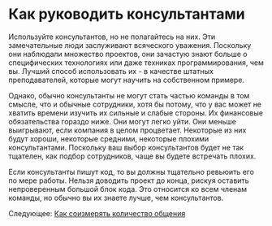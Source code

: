 # Как руководить консультантами
[//]: # (Version:1.0.0)
Используйте консультантов, но не полагайтесь на них. Эти замечательные люди заслуживают всяческого уважения. Поскольку они наблюдали множество проектов, они зачастую знают больше о специфических технологиях или даже техниках программирования, чем вы. Лучший способ использовать их - в качестве штатных преподавателей, которые могут научить на собственном примере.

Однако, обычно консультанты не могут стать частью команды в том смысле, что и обычные сотрудники, хотя бы потому, что у вас может не хватить времени изучить их сильные и слабые стороны. Их финансовые обязательства гораздо ниже. Они могут легко уйти. Они меньше выигрывают, если компания в целом процветает. Некоторые из них будут хороши, некоторые средними, некоторые плохими консультантами. Поскольку ваш выбор консультантов будет не так тщателен, как подбор сотрудников, чаще вы будете встречать плохих.

Если консультанты пишут код, то вы должны тщательно ревьюить его по мере работы. Нельзя доводить проект до конца, рискуя оставить непроверенным большой блок кода. Это относится ко всем членам команды, но обычно вы их знаете лучше, чем консультантов.

Следующее: [Как соизмерять количество общения](04-How-to-Communicate-the-Right-Amount.md)